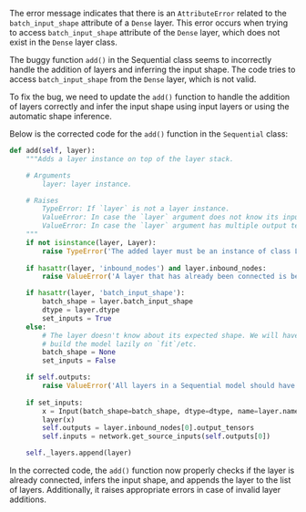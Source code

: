 The error message indicates that there is an `AttributeError` related to the `batch_input_shape` attribute of a `Dense` layer. This error occurs when trying to access `batch_input_shape` attribute of the `Dense` layer, which does not exist in the `Dense` layer class.

The buggy function `add()` in the Sequential class seems to incorrectly handle the addition of layers and inferring the input shape. The code tries to access `batch_input_shape` from the `Dense` layer, which is not valid.

To fix the bug, we need to update the `add()` function to handle the addition of layers correctly and infer the input shape using input layers or using the automatic shape inference.

Below is the corrected code for the `add()` function in the `Sequential` class:

```python
def add(self, layer):
    """Adds a layer instance on top of the layer stack.

    # Arguments
        layer: layer instance.

    # Raises
        TypeError: If `layer` is not a layer instance.
        ValueError: In case the `layer` argument does not know its input shape.
        ValueError: In case the `layer` argument has multiple output tensors, or is already connected somewhere else (forbidden in `Sequential` models).
    """
    if not isinstance(layer, Layer):
        raise TypeError('The added layer must be an instance of class Layer. Found: ' + str(layer))
    
    if hasattr(layer, 'inbound_nodes') and layer.inbound_nodes:
        raise ValueError('A layer that has already been connected is being added to the sequential model.')

    if hasattr(layer, 'batch_input_shape'):
        batch_shape = layer.batch_input_shape
        dtype = layer.dtype
        set_inputs = True
    else:
        # The layer doesn't know about its expected shape. We will have to
        # build the model lazily on `fit`/etc.
        batch_shape = None
        set_inputs = False

    if self.outputs:
        raise ValueError('All layers in a Sequential model should have a single output tensor. For multi-output layers, use the functional API.')
    
    if set_inputs:
        x = Input(batch_shape=batch_shape, dtype=dtype, name=layer.name + '_input')
        layer(x)
        self.outputs = layer.inbound_nodes[0].output_tensors
        self.inputs = network.get_source_inputs(self.outputs[0])

    self._layers.append(layer)
```

In the corrected code, the `add()` function now properly checks if the layer is already connected, infers the input shape, and appends the layer to the list of layers. Additionally, it raises appropriate errors in case of invalid layer additions.